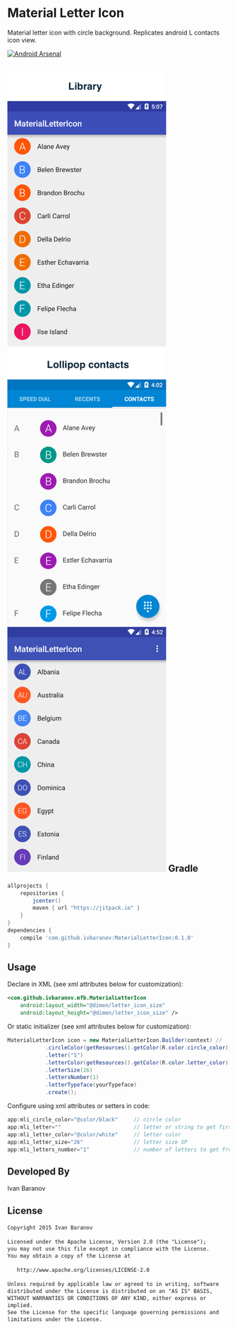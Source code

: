 Material Letter Icon
===============

Material letter icon with circle background. Replicates android L contacts icon view.

[![Android Arsenal](https://img.shields.io/badge/Android%20Arsenal-MaterialLetterIcon-brightgreen.svg?style=flat)](http://android-arsenal.com/details/1/2633)

![Library](images/library.png)
![Lollipop](images/lollipop.png)
![Library_countries](images/library_countries.png)
Gradle
-------------------------

```groovy
allprojects {
    repositories { 
        jcenter()
        maven { url "https://jitpack.io" }
    }
}
dependencies {
    compile 'com.github.ivbaranov:MaterialLetterIcon:0.1.0'
}
```


Usage
-----

Declare in XML (see xml attributes below for customization):

```xml
<com.github.ivbaranov.mfb.MaterialLetterIcon
    android:layout_width="@dimen/letter_icon_size"
    android:layout_height="@dimen/letter_icon_size" />
```

Or static initializer (see xml attributes below for customization):

```java
MaterialLetterIcon icon = new MaterialLetterIcon.Builder(context) //
            .circleColor(getResources().getColor(R.color.circle_color))
            .letter("S")
            .letterColor(getResources().getColor(R.color.letter_color))
            .letterSize(26)
            .lettersNumber(1)
            .letterTypeface(yourTypeface)
            .create();
```


Configure using xml attributes or setters in code:

```java
app:mli_circle_color="@color/black"     // circle color
app:mli_letter=""                       // letter or string to get first letter from
app:mli_letter_color="@color/white"     // letter color
app:mli_letter_size="26"                // letter size SP
app:mli_letters_number="1"              // number of letters to get from string
```


Developed By
--------------------
Ivan Baranov

License
-----------

```
Copyright 2015 Ivan Baranov

Licensed under the Apache License, Version 2.0 (the "License");
you may not use this file except in compliance with the License.
You may obtain a copy of the License at

   http://www.apache.org/licenses/LICENSE-2.0

Unless required by applicable law or agreed to in writing, software
distributed under the License is distributed on an "AS IS" BASIS,
WITHOUT WARRANTIES OR CONDITIONS OF ANY KIND, either express or implied.
See the License for the specific language governing permissions and
limitations under the License.
```
